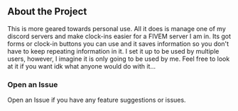 ## About the Project
This is more geared towards personal use. All it does is manage one of my discord servers and make clock-ins easier for a FIVEM server I am in. Its got forms or clock-in buttons you can use and it saves information so you don't have to keep repeating information in it. I set it up to be used by multiple users, however, I imagine it is only going to be used by me. Feel free to look at it if you want idk what anyone would do with it...

### Open an Issue
Open an Issue if you have any feature suggestions or issues. 

